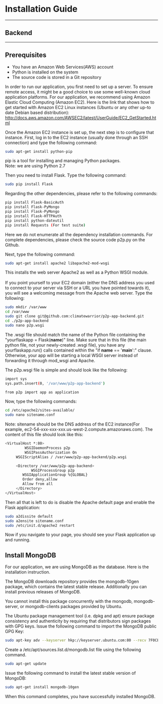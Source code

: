 Installation Guide
=========
----------
Backend
----


-----------
Prerequisites
-------------
- You have an Amazon Web Services(AWS) account
- Python is installed on the system
- The source code is stored in a Git repository


In order to run our application, you first need to set up a server. To ensure remote access, it might be a good choice to use some well-known cloud application platforms. For our application, we recommend using Amazon Elastic Cloud Computing (Amazon EC2). Here is the link that shows how to get started with Amazon EC2 Linux instances (Ubuntu or any other up-to date Debian based distribution): http://docs.aws.amazon.com/AWSEC2/latest/UserGuide/EC2_GetStarted.html

Once the Amazon EC2 instance is set up, the next step is to configure that instance. First, log in to the EC2 instance (usually done through an SSH connection) and type the following command:
```sh
sudo apt-get install python-pip
```
pip is a tool for installing and managing Python packages. <br /> Note: we are using Python 2.7

Then you need to install Flask. Type the following command:
```sh
sudo pip install Flask
```
Regarding the other dependencies, please refer to the following commands:
```sh
pip install Flask-BasicAuth
pip install Flask-PyMongo
pip install Flask-PyMongo
pip install Flask-HTTPAuth
pip install python-dateutil
pip install Requests (For test suite)
```
Here we do not enumerate all the dependency installation commands. For complete dependencies, please check the source code p2p.py on the Github.

Next, type the following command:


```sh
sudo apt-get install apache2 libapache2-mod-wsgi
```
This installs the web server Apache2 as well as a Python WSGI module.<br />
<br />
If you point yourself to your EC2 domain (either the DNS address you used to connect to your server via SSH or a URL you have pointed towards it), you will see a welcoming message from the Apache web server.
Type the following:
```sh
sudo mkdir /var/www
cd /var/www
sudo git clone git@github.com:climatewarrior/p2p-app-backend.git
cd ./p2p-app-backend
sudo nano p2p.wsgi
```
The .wsgi file should match the name of the Python file containing the "yourflaskapp = Flask(__name__)" line. Make sure that in this file (the main python file, not your newly-created .wsgi file), you have any yourflaskapp.run() calls contained within the "if __name__ == '__main__':" clause. Otherwise, your app will be starting a local WSGI server instead of forwarding it through mod_wsgi and Apache.

The p2p.wsgi file is simple and should look like the following:

```sh
import sys
sys.path.insert(0, '/var/www/p2p-app-backend')

from p2p import app as application

```

Now, type the following commands:
```sh
cd /etc/apache2/sites-available/
sudo nano sitename.conf
```
Note: sitename should be the DNS address of the EC2 instance(For example, ec2-54-xxx-xxx-xxx.us-west-2.compute.amazonaws.com). The content of this file should look like this:
```sh
<VirtualHost *:80>
         WSGIDaemonProcess p2p
         WSGIPassAuthorization On
     WSGIScriptAlias / /var/www/p2p-app-backend/p2p.wsgi

     <Directory /var/www/p2p-app-backend>
            WSGIProcessGroup p2p
        WSGIApplicationGroup %{GLOBAL}
        Order deny,allow
        Allow from all
     </Directory>
</VirtualHost>

```
Then all that is left to do is disable the Apache default page and enable the Flask application:
```sh
sudo a2dissite default
sudo a2ensite sitename.conf
sudo /etc/init.d/apache2 restart
```
Now if you navigate to your page, you should see your Flask application up and running.


Install MongoDB
----------------
For our application, we are using MongoDB as the database. Here is the installation instruction.

The MongoDB downloads repository provides the mongodb-10gen package, which contains the latest stable release. Additionally you can install previous releases of MongoDB.

You cannot install this package concurrently with the mongodb, mongodb-server, or mongodb-clients packages provided by Ubuntu.

The Ubuntu package management tool (i.e. dpkg and apt) ensure package consistency and authenticity by requiring that distributors sign packages with GPG keys. Issue the following command to import the MongoDB public GPG Key:
```sh
sudo apt-key adv --keyserver hkp://keyserver.ubuntu.com:80 --recv 7F0CEB10
```
Create a /etc/apt/sources.list.d/mongodb.list file using the following command.
```sh
sudo apt-get update
```

Issue the following command to install the latest stable version of MongoDB:
```sh
sudo apt-get install mongodb-10gen
```

When this command completes, you have successfully installed MongoDB.
